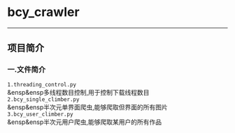 # bcy_crawler
---
## 项目简介
### 一.文件简介
`1.threading_control.py`<br>
&ensp&ensp多线程数目控制,用于控制下载线程数目<br>
`2.bcy_single_climber.py`<br>
&ensp&ensp半次元单界面爬虫,能够爬取但界面的所有图片<br>
`3.bcy_user_climber.py`<br>
&ensp&ensp半次元用户爬虫,能够爬取某用户的所有作品<br>